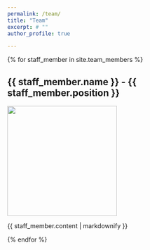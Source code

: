 ```yaml
---
permalink: /team/
title: "Team"
excerpt: # ""
author_profile: true

---
```


{% for staff_member in site.team_members %}
  <h2>{{ staff_member.name }} - {{ staff_member.position }}</h2>
  <img src="{{ staff_member.image }}" width="250">
  <p>{{ staff_member.content | markdownify }}</p>
{% endfor %}


